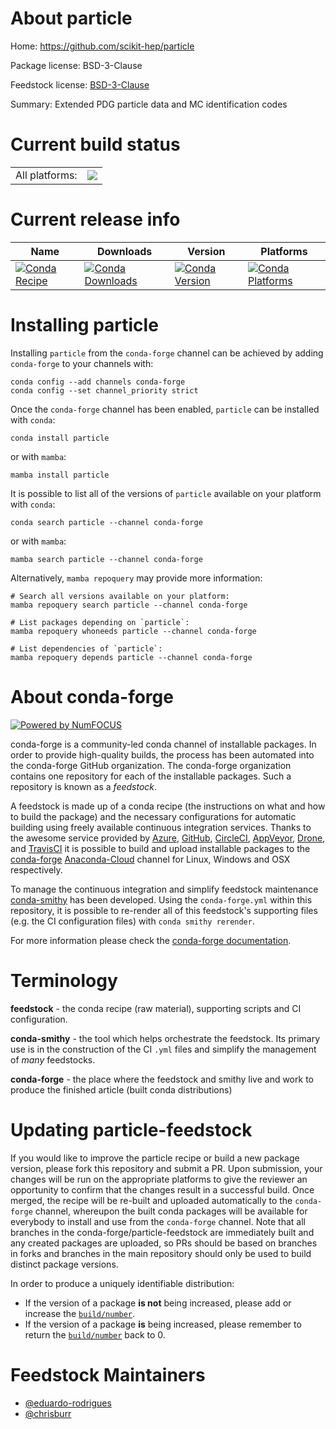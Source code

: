 About particle
==============

Home: https://github.com/scikit-hep/particle

Package license: BSD-3-Clause

Feedstock license: [BSD-3-Clause](https://github.com/conda-forge/particle-feedstock/blob/main/LICENSE.txt)

Summary: Extended PDG particle data and MC identification codes

Current build status
====================


<table><tr><td>All platforms:</td>
    <td>
      <a href="https://dev.azure.com/conda-forge/feedstock-builds/_build/latest?definitionId=10851&branchName=main">
        <img src="https://dev.azure.com/conda-forge/feedstock-builds/_apis/build/status/particle-feedstock?branchName=main">
      </a>
    </td>
  </tr>
</table>

Current release info
====================

| Name | Downloads | Version | Platforms |
| --- | --- | --- | --- |
| [![Conda Recipe](https://img.shields.io/badge/recipe-particle-green.svg)](https://anaconda.org/conda-forge/particle) | [![Conda Downloads](https://img.shields.io/conda/dn/conda-forge/particle.svg)](https://anaconda.org/conda-forge/particle) | [![Conda Version](https://img.shields.io/conda/vn/conda-forge/particle.svg)](https://anaconda.org/conda-forge/particle) | [![Conda Platforms](https://img.shields.io/conda/pn/conda-forge/particle.svg)](https://anaconda.org/conda-forge/particle) |

Installing particle
===================

Installing `particle` from the `conda-forge` channel can be achieved by adding `conda-forge` to your channels with:

```
conda config --add channels conda-forge
conda config --set channel_priority strict
```

Once the `conda-forge` channel has been enabled, `particle` can be installed with `conda`:

```
conda install particle
```

or with `mamba`:

```
mamba install particle
```

It is possible to list all of the versions of `particle` available on your platform with `conda`:

```
conda search particle --channel conda-forge
```

or with `mamba`:

```
mamba search particle --channel conda-forge
```

Alternatively, `mamba repoquery` may provide more information:

```
# Search all versions available on your platform:
mamba repoquery search particle --channel conda-forge

# List packages depending on `particle`:
mamba repoquery whoneeds particle --channel conda-forge

# List dependencies of `particle`:
mamba repoquery depends particle --channel conda-forge
```


About conda-forge
=================

[![Powered by
NumFOCUS](https://img.shields.io/badge/powered%20by-NumFOCUS-orange.svg?style=flat&colorA=E1523D&colorB=007D8A)](https://numfocus.org)

conda-forge is a community-led conda channel of installable packages.
In order to provide high-quality builds, the process has been automated into the
conda-forge GitHub organization. The conda-forge organization contains one repository
for each of the installable packages. Such a repository is known as a *feedstock*.

A feedstock is made up of a conda recipe (the instructions on what and how to build
the package) and the necessary configurations for automatic building using freely
available continuous integration services. Thanks to the awesome service provided by
[Azure](https://azure.microsoft.com/en-us/services/devops/), [GitHub](https://github.com/),
[CircleCI](https://circleci.com/), [AppVeyor](https://www.appveyor.com/),
[Drone](https://cloud.drone.io/welcome), and [TravisCI](https://travis-ci.com/)
it is possible to build and upload installable packages to the
[conda-forge](https://anaconda.org/conda-forge) [Anaconda-Cloud](https://anaconda.org/)
channel for Linux, Windows and OSX respectively.

To manage the continuous integration and simplify feedstock maintenance
[conda-smithy](https://github.com/conda-forge/conda-smithy) has been developed.
Using the ``conda-forge.yml`` within this repository, it is possible to re-render all of
this feedstock's supporting files (e.g. the CI configuration files) with ``conda smithy rerender``.

For more information please check the [conda-forge documentation](https://conda-forge.org/docs/).

Terminology
===========

**feedstock** - the conda recipe (raw material), supporting scripts and CI configuration.

**conda-smithy** - the tool which helps orchestrate the feedstock.
                   Its primary use is in the construction of the CI ``.yml`` files
                   and simplify the management of *many* feedstocks.

**conda-forge** - the place where the feedstock and smithy live and work to
                  produce the finished article (built conda distributions)


Updating particle-feedstock
===========================

If you would like to improve the particle recipe or build a new
package version, please fork this repository and submit a PR. Upon submission,
your changes will be run on the appropriate platforms to give the reviewer an
opportunity to confirm that the changes result in a successful build. Once
merged, the recipe will be re-built and uploaded automatically to the
`conda-forge` channel, whereupon the built conda packages will be available for
everybody to install and use from the `conda-forge` channel.
Note that all branches in the conda-forge/particle-feedstock are
immediately built and any created packages are uploaded, so PRs should be based
on branches in forks and branches in the main repository should only be used to
build distinct package versions.

In order to produce a uniquely identifiable distribution:
 * If the version of a package **is not** being increased, please add or increase
   the [``build/number``](https://docs.conda.io/projects/conda-build/en/latest/resources/define-metadata.html#build-number-and-string).
 * If the version of a package **is** being increased, please remember to return
   the [``build/number``](https://docs.conda.io/projects/conda-build/en/latest/resources/define-metadata.html#build-number-and-string)
   back to 0.

Feedstock Maintainers
=====================

* [@eduardo-rodrigues](https://github.com/eduardo-rodrigues/)
* [@chrisburr](https://github.com/chrisburr/)

